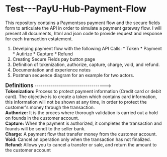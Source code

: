 # Test---PayU-Hub-Payment-Flow
This repository contains a Paymentsos payment flow and the secure fields form to articulate the API in order to simulate a payment gateway flow. 
I will present all documents, html and json code to provide request and response for each transaction estatement.  

1. Develping payment flow with the following API Calls: * Token * Payment * Autirize * Capture * Refund
2. Creating Secure Fields pay button page
3. Definition of tokenization, authorize, capture, charge, void, and refund.
4. Documentation and experience notes
5. Postman secuence diagram for an example for two actors.

<body>
<big><strong> Definitions</strong></big>
----------------------------------->
 <div> <b>Tokenization:</b> Process to protect payment information (Credit card or debit card). The objective is to create a token which contains card information, this information will not be shown at any time, in order to protect the customer's money through the transaction.</div>
<div> <b>Authorize:</b> It is the proces where thorough validation is carried out a hold on founds in the customer account. </div>
<div> <b>Capture:</b> When the payment is authorized, it completes the transaction and founds will be sendt to the seller bank.</div>
<div> <b>Charge:</b> A payment flow  that transfer money from the customer account.</div>
<div> <b>Void:</b> Cancel an operation only when the transaction has not finalized.</div>
<div><b>Refund:</b> Allows you to cancel a transfer or sale, and return the amount to the customer account</div>
</body>
